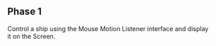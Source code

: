 ## Phase 1

Control a ship using the Mouse Motion Listener interface and display   
it on the Screen.

